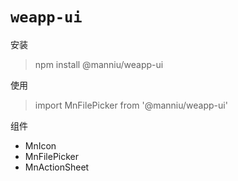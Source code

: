 # `weapp-ui`

安装
> npm install @manniu/weapp-ui

使用
> import MnFilePicker from '@manniu/weapp-ui'

组件
* MnIcon
* MnFilePicker
* MnActionSheet
